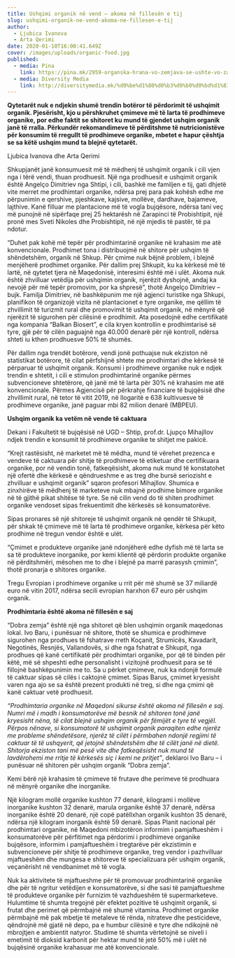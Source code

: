 ```yaml
---
title: Ushqimi organik në vend – akoma në fillesën e tij
slug: ushqimi-organik-ne-vend-akoma-ne-fillesen-e-tij
author:
  - Ljubica Ivanova
  - Arta Qerimi
date: 2020-01-10T16:00:41.649Z
cover: /images/uploads/organic-food.jpg
published:
  - media: Pina
    link: https://pina.mk/2959-organska-hrana-vo-zemjava-se-ushte-vo-zachetok/
  - media: Diversity Media
    link: http://diversitymedia.mk/%d0%be%d1%80%d0%b3%d0%b0%d0%bd%d1%81%d0%ba%d0%b0%d1%82%d0%b0-%d1%85%d1%80%d0%b0%d0%bd%d0%b0-%d0%b2%d0%be-%d0%b7%d0%b5%d0%bc%d1%98%d0%b0%d0%b2%d0%b0-%d1%81%d0%b5-%d1%83%d1%88%d1%82/
---
```


**Qytetarët nuk e ndjekin shumë trendin botëror të përdorimit të ushqimit organik. Pjesërisht, kjo u përshkruhet çmimeve më të larta të prodhimeve organike, por edhe faktit se shitoret ku mund të gjendet ushqim organik janë të rralla. Përkundër rekomandimeve të përditshme të nutricionistëve për konsumim të rregullt të prodhimeve organike, mbetet e hapur çështja se sa këtë ushqim mund ta blejnë qytetarët.**

Ljubica Ivanova dhe Arta Qerimi

Shkupjanët janë konsumuesit më të mëdhenj të ushqimit organik i cili vjen nga i tërë vendi, thuan prodhuesit. Një nga prodhuesit e ushqimit organik është Angelço Dimitriev nga Shtipi, i cili, bashkë me familjen e tij, gati dhjetë vite merret me prodhimtari organike, ndërsa prej para pak kohësh edhe me përpunimin e qershive, pjeshkave, kajsive, mollëve, dardhave, bajameve, lajthive. Kanë filluar me plantacione më të vogla bujqësore, ndërsa tani veç më punojnë në sipërfaqe prej 25 hektarësh në Zarapinci të Probishtipit, një pronë mes Sveti Nikoles dhe Probishtipit, në një mjedis të pastër, të pa ndotur.

“Duhet pak kohë më tepër për prodhimtarinë organike në krahasim me atë konvencionale.
Prodhimet tona i distribuojmë në shitore për ushqim të shëndetshëm, organik në Shkup. Për çmime nuk bëjnë problem, i blejnë menjëherë prodhimet organike. Për dallim prej Shkupit, ku ka kërkesë më të lartë, në qytetet tjera në Maqedonisë, interesimi është më i ulët. Akoma nuk është zhvilluar vetëdija për ushqimin organik, njerëzit dyshojnë, andaj ka nevojë për më tepër promovim, por ka shpresë”, thotë Angelço Dimitriev – bujk.
Familja Dimitriev, në bashkëpunim me një agjenci turistike nga Shkupi, planifikon të organizojë vizita në plantacionet e tyre organike, me qëllim të zhvillimit të turizmit rural dhe promovimit të ushqimit organik, në mënyrë që njerëzit të sigurohen për cilësinë e prodhimit. Ata posedojnë edhe certifikatë nga kompania “Balkan Biosert”, e cila kryen kontrollin e prodhimtarisë së tyre, gjë për të cilën paguajnë nga 40.000 denarë për një kontroll, ndërsa shteti iu kthen prodhuesve 50% të shumës.

Për dallim nga trendët botërore, vendi jonë pothuajse nuk ekziston në statistikat botërore, të cilat përfshijnë shtete me prodhimtari dhe kërkesë të përparuar të ushqimit organik. Konsumi i prodhimeve organike nuk e ndjek trendin e shtetit, i cili e stimulon prodhimtarinë organike përmes subvencioneve shtetërore, që janë më të larta për 30% në krahasim me atë konvencionale. Përmes Agjencisë për përkrahje financiare të bujqësisë dhe zhvillimit rural, në tetor të vitit 2019, në llogaritë e 638 kultivuesve të prodhimeve organike, janë paguar mbi 82 milion denarë (MBPEU).

**Ushqim organik ka vetëm në vende të caktuara**

Dekani i Fakultetit të bujqësisë në UGD – Shtip, prof.dr. Ljupço Mihajllov ndjek trendin e
konsumit të prodhimeve organike te shitjet me pakicë.

“Krejt rastësisht, në marketet më të mëdha, mund të vërehet prezenca e vendeve të caktuara për shitje të prodhimeve të etiketuar dhe certifikuara organike, por në vendin tonë, fatkeqësisht, akoma nuk mund të konstatohet një ofertë dhe kërkesë e qëndrueshme e as treg dhe bursë seriozisht e zhvilluar e ushqimit organik” sqaron profesori Mihajllov.
Shumica e zinxhirëve të mëdhenj të marketeve nuk mbajnë prodhime bimore organike në të gjithë pikat shitëse të tyre. Se në cilin vend do të shiten prodhimet organike vendoset sipas frekuentimit dhe kërkesës së konsumatorëve.

Sipas pronares së një shitoreje të ushqimit organik në qendër të Shkupit, për shkak të çmimeve më të larta të prodhimeve organike, kërkesa për këto prodhime në tregun vendor është e ulët.

“Çmimet e produkteve organike janë ndonjëherë edhe dyfish më të larta se sa të produkteve inorganike, por kemi klientë që përdorin produkte organike në përditshmëri, mësohen me to dhe i blejnë pa marrë parasysh çmimin”, thotë pronarja e shitores organike.

Tregu Evropian i prodhimeve organike u rrit për më shumë se 37 miliardë euro në vitin 2017, ndërsa secili evropian harxhon 67 euro për ushqim organik.

**Prodhimtaria është akoma në fillesën e saj**

“Dobra zemja” është një nga shitoret që blen ushqimin organik maqedonas lokal. Ivo Baru, i punësuar në shitore, thotë se shumica e prodhimeve sigurohen nga prodhues të fshatrave rreth Koçanit, Strumicës, Kavadarit, Negotinës, Resnjës, Vallandovës, si dhe nga fshatrat e Shkupit, nga prodhues që kanë certifikatë për prodhimtari organike, por që të binden për këtë, më së shpeshti edhe personalisht i vizitojnë prodhuesit para se të fillojnë bashkëpunimin me to. Sa u përket çmimeve, nuk ka ndonjë formulë të caktuar sipas së cilës i caktojnë çmimet. Sipas Barus, çmimet kryesisht varen nga ajo se sa është prezent produkti në treg, si dhe nga çmimi që kanë caktuar vetë prodhuesit.

_“Prodhimtaria organike në Maqedoni sikurse është akoma në fillesën e saj. Numri më i madh i konsumatorëve më besnik në shitoren tonë janë kryesisht nëna, të cilat blejnë ushqim organik për fëmijët e tyre të vegjël. Përpos nënave, si konsumatorë të ushqimit organik paraqiten edhe njerëz me probleme shëndetësore, njerëz të cilët i përmbahen ndonjë regjimi të caktuar të të ushqyerit, që jetojnë shëndetshëm dhe të cilët janë në dietë. Shitorja ekziston tani më pesë vite dhe fatkeqësisht nuk mund të lavdërohemi me rritje të kërkesës siç i kemi ne pritjet”_, deklaroi Ivo Baru – i punësuar në shitoren për ushqim organik “Dobra zemja”.

Kemi bërë një krahasim të çmimeve të frutave dhe perimeve të prodhuara në mënyrë organike dhe inorganike.

Një kilogram mollë organike kushton 77 denarë, kilogrami i mollëve inorganike kushton 32
denarë, marula organike është 37 denarë, ndërsa inorganike është 20 denarë, një copë
patëllxhan organik kushton 35 denarë, ndërsa një kilogram inorganik është 59 denarë.
Sipas Planit nacional për prodhimtari organike, në Maqedoni mbizotëron informim i
pamjaftueshëm i konsumatorëve për përfitimet nga përdorimi i prodhimeve organike
bujqësore, informim i pamjaftueshëm i tregtarëve për ekzistimin e subvencioneve për shitje të prodhimeve organike, treg vendor i pazhvilluar mjaftueshëm dhe mungesa e shitoreve të specializuara për ushqim organik, veçanërisht në vendbanimet më të vogla.

Nuk ka aktivitete të mjaftueshme për të promovuar prodhimtarinë organike dhe për të ngritur vetëdijen e konsumatorëve, si dhe sasi të pamjaftueshme të produkteve organike për furnizim të vazhdueshëm të supermarketeve.
Hulumtime të shumta tregojnë për efektet pozitive të ushqimit organik, si frutat dhe perimet që përmbajnë më shumë vitamina. Prodhimet organike përmbajnë më pak mbetje të metaleve të rënda, nitrateve dhe pesticideve, qëndrojnë më gjatë në depo, pa e humbur cilësinë e tyre dhe ndikojnë në mbrojtjen e ambientit natyror. Studime të shumta vërtetojnë se niveli i emetimit të dioksid karbonit për hektar mund të jetë 50% më i ulët në bujqësinë organike krahasuar me atë konvencionale.
